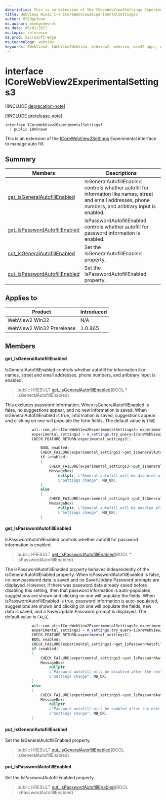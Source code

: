 ```yaml
---
description: This is an extension of the ICoreWebView2Settings Experimental interface to manage auto fill.
title: WebView2 Win32 C++ ICoreWebView2ExperimentalSettings3
author: MSEdgeTeam
ms.author: msedgedevrel
ms.date: 06/01/2021
ms.topic: reference
ms.prod: microsoft-edge
ms.technology: webview
keywords: IWebView2, IWebView2WebView, webview2, webview, win32 apps, win32, edge, ICoreWebView2, ICoreWebView2Controller, browser control, edge html, ICoreWebView2ExperimentalSettings3
---
```


# interface ICoreWebView2ExperimentalSettings3

[!INCLUDE [deprecation-note](../includes/deprecation-note.md)]

[!INCLUDE [prerelease-note](../includes/prerelease-note.md)]

```
interface ICoreWebView2ExperimentalSettings3
  : public IUnknown
```

This is an extension of the [ICoreWebView2Settings](icorewebview2settings.md) Experimental interface to manage auto fill.

## Summary

 Members                        | Descriptions
--------------------------------|---------------------------------------------
[get_IsGeneralAutofillEnabled](#get_isgeneralautofillenabled) | IsGeneralAutofillEnabled controls whether autofill for information like names, street and email addresses, phone numbers, and aribtrary input is enabled.
[get_IsPasswordAutofillEnabled](#get_ispasswordautofillenabled) | IsPasswordAutofillEnabled controls whether autofill for password information is enabled.
[put_IsGeneralAutofillEnabled](#put_isgeneralautofillenabled) | Set the IsGeneralAutofillEnabled property.
[put_IsPasswordAutofillEnabled](#put_ispasswordautofillenabled) | Set the IsPasswordAutofillEnabled property.

## Applies to

Product                         | Introduced
--------------------------------|---------------------------------------------
WebView2 Win32            |    N/A
WebView2 Win32 Prerelease |    1.0.865

## Members

#### get_IsGeneralAutofillEnabled

IsGeneralAutofillEnabled controls whether autofill for information like names, street and email addresses, phone numbers, and aribtrary input is enabled.

> public HRESULT [get_IsGeneralAutofillEnabled](#get_isgeneralautofillenabled)(BOOL * isGeneralAutofillEnabled)

This excludes password information. When isGeneralAutofillEnabled is false, no suggestions appear, and no new information is saved. When isGeneralAutofillEnabled is true, information is saved, suggestions appear and clicking on one will populate the form fields. The default value is `TRUE`.

```cpp
            wil::com_ptr<ICoreWebView2ExperimentalSettings3> experimental_settings3;
            experimental_settings3 = m_settings.try_query<ICoreWebView2ExperimentalSettings3>();
            CHECK_FEATURE_RETURN(experimental_settings3);

                BOOL enabled;
                CHECK_FAILURE(experimental_settings3->get_IsGeneralAutofillEnabled(&enabled));
                if (enabled)
                {
                    CHECK_FAILURE(experimental_settings3->put_IsGeneralAutofillEnabled(FALSE));
                    MessageBox(
                        nullptr, L"General autofill will be disabled after the next navigation.",
                        L"Settings change", MB_OK);
                }
                else
                {
                    CHECK_FAILURE(experimental_settings3->put_IsGeneralAutofillEnabled(TRUE));
                    MessageBox(
                        nullptr, L"General autofill will be enabled after the next navigation.",
                        L"Settings change", MB_OK);
                }
```

#### get_IsPasswordAutofillEnabled

IsPasswordAutofillEnabled controls whether autofill for password information is enabled.

> public HRESULT [get_IsPasswordAutofillEnabled](#get_ispasswordautofillenabled)(BOOL * isPasswordAutofillEnabled)

The isPasswordAutofillEnabled property behaves independently of the isGeneralAutofillEnabled property. When isPasswordAutofillEnabled is false, no new password data is saved and no Save/Update Password prompts are displayed. However, if there was password data already saved before disabling this setting, then that password information is auto-populated, suggestions are shown and clicking on one will populate the fields. When isPasswordAutofillEnabled is true, password information is auto-populated, suggestions are shown and clicking on one will populate the fields, new data is saved, and a Save/Update Password prompt is displayed. The default value is `FALSE`.

```cpp
            wil::com_ptr<ICoreWebView2ExperimentalSettings3> experimental_settings3;
            experimental_settings3 = m_settings.try_query<ICoreWebView2ExperimentalSettings3>();
            CHECK_FEATURE_RETURN(experimental_settings3);
            BOOL enabled;
            CHECK_FAILURE(experimental_settings3->get_IsPasswordAutofillEnabled(&enabled));
            if (enabled)
            {
                CHECK_FAILURE(experimental_settings3->put_IsPasswordAutofillEnabled(FALSE));
                MessageBox(
                    nullptr,
                    L"Password autofill will be disabled after the next navigation.",
                    L"Settings change", MB_OK);
            }
            else
            {
                CHECK_FAILURE(experimental_settings3->put_IsPasswordAutofillEnabled(TRUE));
                MessageBox(
                    nullptr,
                    L"Password autofill will be enabled after the next navigation.",
                    L"Settings change", MB_OK);
            }
```

#### put_IsGeneralAutofillEnabled

Set the IsGeneralAutofillEnabled property.

> public HRESULT [put_IsGeneralAutofillEnabled](#put_isgeneralautofillenabled)(BOOL isGeneralAutofillEnabled)

#### put_IsPasswordAutofillEnabled

Set the IsPasswordAutofillEnabled property.

> public HRESULT [put_IsPasswordAutofillEnabled](#put_ispasswordautofillenabled)(BOOL isPasswordAutofillEnabled)

